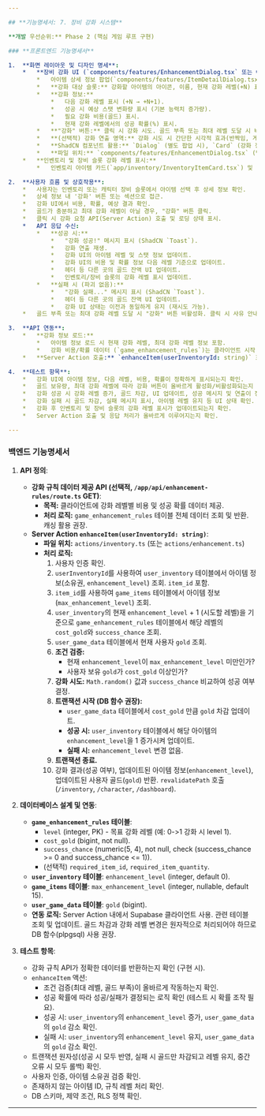 ```yaml
---

## **기능명세서: 7. 장비 강화 시스템**

**개발 우선순위:** Phase 2 (핵심 게임 루프 구현)

### **프론트엔드 기능명세서**

1.  **화면 레이아웃 및 디자인 명세**:
    *   **장비 강화 UI (`components/features/EnhancementDialog.tsx` 또는 아이템 상세 팝업 내 통합)**:
        *   아이템 상세 정보 팝업(`components/features/ItemDetailDialog.tsx`) 내에 강화 섹션을 두거나, 별도의 강화 전용 `Dialog` 컴포넌트로 구현.
        *   **강화 대상 슬롯:** 강화할 아이템의 아이콘, 이름, 현재 강화 레벨(+N) 표시.
        *   **강화 정보:**
            *   다음 강화 레벨 표시 (+N → +N+1).
            *   성공 시 예상 스탯 변화량 표시 (기본 능력치 증가량).
            *   필요 강화 비용(골드) 표시.
            *   현재 강화 레벨에서의 성공 확률(%) 표시.
        *   **"강화" 버튼:** 클릭 시 강화 시도. 골드 부족 또는 최대 레벨 도달 시 비활성화.
        *   **(선택적) 강화 연출 영역:** 강화 시도 시 간단한 시각적 효과(반짝임, 게이지 등) 표시.
        *   **ShadCN 컴포넌트 활용:** `Dialog` (별도 팝업 시), `Card` (강화 정보 섹션), `Button` (강화 버튼), `Tooltip` (확률 상세 설명 등), `Separator`, `Badge` (레벨 표시).
        *   **파일 위치:** `components/features/EnhancementDialog.tsx` (별도 팝업 시) 또는 `components/features/ItemDetailDialog.tsx` 내부에 구현.
    *   **인벤토리 및 장비 슬롯 강화 레벨 표시:**
        *   인벤토리 아이템 카드(`app/inventory/InventoryItemCard.tsx`) 및 캐릭터 정보의 장비 슬롯(`app/character/EquipmentSlot.tsx`)에 강화 레벨(+N)을 명확하게 표시.

2.  **사용자 흐름 및 상호작용**:
    *   사용자는 인벤토리 또는 캐릭터 장비 슬롯에서 아이템 선택 후 상세 정보 확인.
    *   상세 정보 내 '강화' 버튼 또는 섹션으로 접근.
    *   강화 UI에서 비용, 확률, 예상 결과 확인.
    *   골드가 충분하고 최대 강화 레벨이 아닐 경우, "강화" 버튼 클릭.
    *   클릭 시 강화 요청 API(Server Action) 호출 및 로딩 상태 표시.
    *   API 응답 수신:
        *   **성공 시:**
            *   "강화 성공!" 메시지 표시 (ShadCN `Toast`).
            *   강화 연출 재생.
            *   강화 UI의 아이템 레벨 및 스탯 정보 업데이트.
            *   강화 UI의 비용 및 확률 정보 다음 레벨 기준으로 업데이트.
            *   헤더 등 다른 곳의 골드 잔액 UI 업데이트.
            *   인벤토리/장비 슬롯의 강화 레벨 표시 업데이트.
        *   **실패 시 (파괴 없음):**
            *   "강화 실패..." 메시지 표시 (ShadCN `Toast`).
            *   헤더 등 다른 곳의 골드 잔액 UI 업데이트.
            *   강화 UI 상태는 이전과 동일하게 유지 (재시도 가능).
    *   골드 부족 또는 최대 강화 레벨 도달 시 "강화" 버튼 비활성화. 클릭 시 사유 안내 (Tooltip 또는 메시지).

3.  **API 연동**:
    *   **강화 정보 로드:**
        *   아이템 정보 로드 시 현재 강화 레벨, 최대 강화 레벨 정보 포함.
        *   강화 비용/확률 데이터 (`game_enhancement_rules`)는 클라이언트 시작 시 전체 로드하여 메모리에 캐싱하거나, 필요 시 API로 조회하여 관리.
    *   **Server Action 호출:** `enhanceItem(userInventoryId: string)` 호출하여 강화 시도.

4.  **테스트 항목**:
    *   강화 UI에 아이템 정보, 다음 레벨, 비용, 확률이 정확하게 표시되는지 확인.
    *   골드 보유량, 최대 강화 레벨에 따라 강화 버튼이 올바르게 활성화/비활성화되는지 확인.
    *   강화 성공 시 강화 레벨 증가, 골드 차감, UI 업데이트, 성공 메시지 및 연출이 정상 작동하는지 확인.
    *   강화 실패 시 골드 차감, 실패 메시지 표시, 아이템 레벨 유지 등 UI 상태 확인.
    *   강화 후 인벤토리 및 장비 슬롯의 강화 레벨 표시가 업데이트되는지 확인.
    *   Server Action 호출 및 응답 처리가 올바르게 이루어지는지 확인.

---
```


### **백엔드 기능명세서**

1.  **API 정의**:
    *   **강화 규칙 데이터 제공 API (선택적, `/app/api/enhancement-rules/route.ts` GET)**:
        *   **목적:** 클라이언트에 강화 레벨별 비용 및 성공 확률 데이터 제공.
        *   **처리 로직:** `game_enhancement_rules` 테이블 전체 데이터 조회 및 반환. 캐싱 활용 권장.
    *   **Server Action `enhanceItem(userInventoryId: string)`**:
        *   **파일 위치:** `actions/inventory.ts` (또는 `actions/enhancement.ts`)
        *   **처리 로직:**
            1.  사용자 인증 확인.
            2.  `userInventoryId`를 사용하여 `user_inventory` 테이블에서 아이템 정보(소유권, `enhancement_level`) 조회. `item_id` 포함.
            3.  `item_id`를 사용하여 `game_items` 테이블에서 아이템 정보(`max_enhancement_level`) 조회.
            4.  `user_inventory`의 현재 `enhancement_level` + 1 (시도할 레벨)을 기준으로 `game_enhancement_rules` 테이블에서 해당 레벨의 `cost_gold`와 `success_chance` 조회.
            5.  `user_game_data` 테이블에서 현재 사용자 `gold` 조회.
            6.  **조건 검증:**
                *   현재 `enhancement_level`이 `max_enhancement_level` 미만인가?
                *   사용자 보유 `gold`가 `cost_gold` 이상인가?
            7.  **강화 시도:** `Math.random()` 값과 `success_chance` 비교하여 성공 여부 결정.
            8.  **트랜잭션 시작 (DB 함수 권장):**
                *   `user_game_data` 테이블에서 `cost_gold` 만큼 `gold` 차감 업데이트.
                *   **성공 시:** `user_inventory` 테이블에서 해당 아이템의 `enhancement_level`을 1 증가시켜 업데이트.
                *   **실패 시:** `enhancement_level` 변경 없음.
            9.  **트랜잭션 종료.**
            10. 강화 결과(성공 여부), 업데이트된 아이템 정보(`enhancement_level`), 업데이트된 사용자 골드(`gold`) 반환. `revalidatePath` 호출 (`/inventory`, `/character`, `/dashboard`).

2.  **데이터베이스 설계 및 연동**:
    *   **`game_enhancement_rules` 테이블**:
        *   `level` (integer, PK) - 목표 강화 레벨 (예: 0->1 강화 시 level 1).
        *   `cost_gold` (bigint, not null).
        *   `success_chance` (numeric(5, 4), not null, check (success_chance >= 0 and success_chance <= 1)).
        *   (선택적) `required_item_id`, `required_item_quantity`.
    *   **`user_inventory` 테이블**: `enhancement_level` (integer, default 0).
    *   **`game_items` 테이블**: `max_enhancement_level` (integer, nullable, default 15).
    *   **`user_game_data` 테이블**: `gold` (bigint).
    *   **연동 로직:** Server Action 내에서 Supabase 클라이언트 사용. 관련 테이블 조회 및 업데이트. 골드 차감과 강화 레벨 변경은 원자적으로 처리되어야 하므로 DB 함수(plpgsql) 사용 권장.

3.  **테스트 항목**:
    *   강화 규칙 API가 정확한 데이터를 반환하는지 확인 (구현 시).
    *   `enhanceItem` 액션:
        *   조건 검증(최대 레벨, 골드 부족)이 올바르게 작동하는지 확인.
        *   성공 확률에 따라 성공/실패가 결정되는 로직 확인 (테스트 시 확률 조작 필요).
        *   성공 시: `user_inventory`의 `enhancement_level` 증가, `user_game_data`의 `gold` 감소 확인.
        *   실패 시: `user_inventory`의 `enhancement_level` 유지, `user_game_data`의 `gold` 감소 확인.
    *   트랜잭션 원자성(성공 시 모두 반영, 실패 시 골드만 차감되고 레벨 유지, 중간 오류 시 모두 롤백) 확인.
    *   사용자 인증, 아이템 소유권 검증 확인.
    *   존재하지 않는 아이템 ID, 규칙 레벨 처리 확인.
    *   DB 스키마, 제약 조건, RLS 정책 확인.

---
